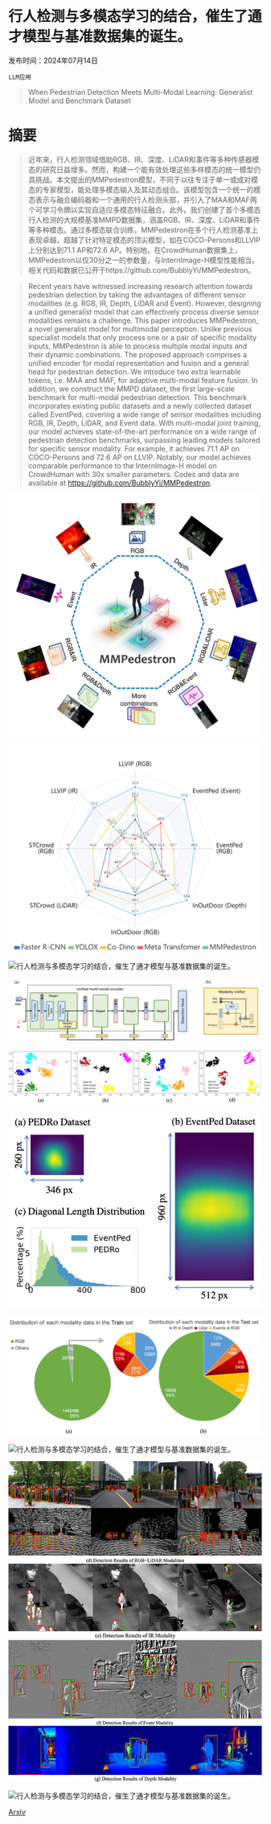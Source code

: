 # 行人检测与多模态学习的结合，催生了通才模型与基准数据集的诞生。

发布时间：2024年07月14日

`LLM应用`

> When Pedestrian Detection Meets Multi-Modal Learning: Generalist Model and Benchmark Dataset

# 摘要

> 近年来，行人检测领域借助RGB、IR、深度、LiDAR和事件等多种传感器模态的研究日益增多。然而，构建一个能有效处理这些多样模态的统一模型仍具挑战。本文提出的MMPedestron模型，不同于以往专注于单一或成对模态的专家模型，能处理多模态输入及其动态组合。该模型包含一个统一的模态表示与融合编码器和一个通用的行人检测头部，并引入了MAA和MAF两个可学习令牌以实现自适应多模态特征融合。此外，我们创建了首个多模态行人检测的大规模基准MMPD数据集，涵盖RGB、IR、深度、LiDAR和事件等多种模态。通过多模态联合训练，MMPedestron在多个行人检测基准上表现卓越，超越了针对特定模态的顶尖模型，如在COCO-Persons和LLVIP上分别达到71.1 AP和72.6 AP。特别地，在CrowdHuman数据集上，MMPedestron以仅30分之一的参数量，与InternImage-H模型性能相当。相关代码和数据已公开于https://github.com/BubblyYi/MMPedestron。

> Recent years have witnessed increasing research attention towards pedestrian detection by taking the advantages of different sensor modalities (e.g. RGB, IR, Depth, LiDAR and Event). However, designing a unified generalist model that can effectively process diverse sensor modalities remains a challenge. This paper introduces MMPedestron, a novel generalist model for multimodal perception. Unlike previous specialist models that only process one or a pair of specific modality inputs, MMPedestron is able to process multiple modal inputs and their dynamic combinations. The proposed approach comprises a unified encoder for modal representation and fusion and a general head for pedestrian detection. We introduce two extra learnable tokens, i.e. MAA and MAF, for adaptive multi-modal feature fusion. In addition, we construct the MMPD dataset, the first large-scale benchmark for multi-modal pedestrian detection. This benchmark incorporates existing public datasets and a newly collected dataset called EventPed, covering a wide range of sensor modalities including RGB, IR, Depth, LiDAR, and Event data. With multi-modal joint training, our model achieves state-of-the-art performance on a wide range of pedestrian detection benchmarks, surpassing leading models tailored for specific sensor modality. For example, it achieves 71.1 AP on COCO-Persons and 72.6 AP on LLVIP. Notably, our model achieves comparable performance to the InternImage-H model on CrowdHuman with 30x smaller parameters. Codes and data are available at https://github.com/BubblyYi/MMPedestron.

![行人检测与多模态学习的结合，催生了通才模型与基准数据集的诞生。](../../../paper_images/2407.10125/x1.png)

![行人检测与多模态学习的结合，催生了通才模型与基准数据集的诞生。](../../../paper_images/2407.10125/unimodal.png)

![行人检测与多模态学习的结合，催生了通才模型与基准数据集的诞生。](../../../paper_images/2407.10125/dataset.png)

![行人检测与多模态学习的结合，催生了通才模型与基准数据集的诞生。](../../../paper_images/2407.10125/x2.png)

![行人检测与多模态学习的结合，催生了通才模型与基准数据集的诞生。](../../../paper_images/2407.10125/analysis1.png)

![行人检测与多模态学习的结合，催生了通才模型与基准数据集的诞生。](../../../paper_images/2407.10125/EventPed_dist.png)

![行人检测与多模态学习的结合，催生了通才模型与基准数据集的诞生。](../../../paper_images/2407.10125/distribution.png)

![行人检测与多模态学习的结合，催生了通才模型与基准数据集的诞生。](../../../paper_images/2407.10125/fusion_all_p1.png)

![行人检测与多模态学习的结合，催生了通才模型与基准数据集的诞生。](../../../paper_images/2407.10125/fusion_p2_new.png)

![行人检测与多模态学习的结合，催生了通才模型与基准数据集的诞生。](../../../paper_images/2407.10125/rgb_all_p2_new.png)

[Arxiv](https://arxiv.org/abs/2407.10125)